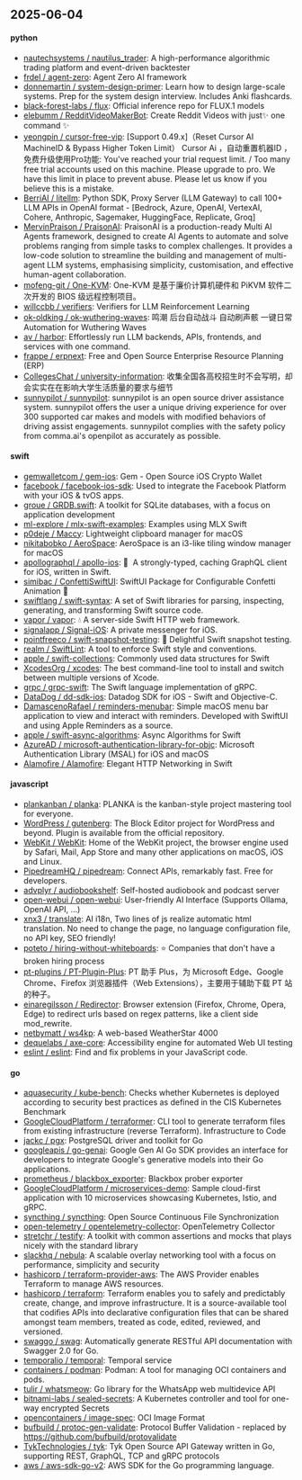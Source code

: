 ## 2025-06-04

#### python
* [nautechsystems / nautilus_trader](https://github.com/nautechsystems/nautilus_trader): A high-performance algorithmic trading platform and event-driven backtester
* [frdel / agent-zero](https://github.com/frdel/agent-zero): Agent Zero AI framework
* [donnemartin / system-design-primer](https://github.com/donnemartin/system-design-primer): Learn how to design large-scale systems. Prep for the system design interview. Includes Anki flashcards.
* [black-forest-labs / flux](https://github.com/black-forest-labs/flux): Official inference repo for FLUX.1 models
* [elebumm / RedditVideoMakerBot](https://github.com/elebumm/RedditVideoMakerBot): Create Reddit Videos with just✨ one command ✨
* [yeongpin / cursor-free-vip](https://github.com/yeongpin/cursor-free-vip): [Support 0.49.x]（Reset Cursor AI MachineID & Bypass Higher Token Limit） Cursor Ai ，自动重置机器ID ， 免费升级使用Pro功能: You've reached your trial request limit. / Too many free trial accounts used on this machine. Please upgrade to pro. We have this limit in place to prevent abuse. Please let us know if you believe this is a mistake.
* [BerriAI / litellm](https://github.com/BerriAI/litellm): Python SDK, Proxy Server (LLM Gateway) to call 100+ LLM APIs in OpenAI format - [Bedrock, Azure, OpenAI, VertexAI, Cohere, Anthropic, Sagemaker, HuggingFace, Replicate, Groq]
* [MervinPraison / PraisonAI](https://github.com/MervinPraison/PraisonAI): PraisonAI is a production-ready Multi AI Agents framework, designed to create AI Agents to automate and solve problems ranging from simple tasks to complex challenges. It provides a low-code solution to streamline the building and management of multi-agent LLM systems, emphasising simplicity, customisation, and effective human-agent collaboration.
* [mofeng-git / One-KVM](https://github.com/mofeng-git/One-KVM): One-KVM 是基于廉价计算机硬件和 PiKVM 软件二次开发的 BIOS 级远程控制项目。
* [willccbb / verifiers](https://github.com/willccbb/verifiers): Verifiers for LLM Reinforcement Learning
* [ok-oldking / ok-wuthering-waves](https://github.com/ok-oldking/ok-wuthering-waves): 鸣潮 后台自动战斗 自动刷声骸 一键日常 Automation for Wuthering Waves
* [av / harbor](https://github.com/av/harbor): Effortlessly run LLM backends, APIs, frontends, and services with one command.
* [frappe / erpnext](https://github.com/frappe/erpnext): Free and Open Source Enterprise Resource Planning (ERP)
* [CollegesChat / university-information](https://github.com/CollegesChat/university-information): 收集全国各高校招生时不会写明，却会实实在在影响大学生活质量的要求与细节
* [sunnypilot / sunnypilot](https://github.com/sunnypilot/sunnypilot): sunnypilot is an open source driver assistance system. sunnypilot offers the user a unique driving experience for over 300 supported car makes and models with modified behaviors of driving assist engagements. sunnypilot complies with the safety policy from comma.ai's openpilot as accurately as possible.

#### swift
* [gemwalletcom / gem-ios](https://github.com/gemwalletcom/gem-ios): Gem - Open Source iOS Crypto Wallet
* [facebook / facebook-ios-sdk](https://github.com/facebook/facebook-ios-sdk): Used to integrate the Facebook Platform with your iOS & tvOS apps.
* [groue / GRDB.swift](https://github.com/groue/GRDB.swift): A toolkit for SQLite databases, with a focus on application development
* [ml-explore / mlx-swift-examples](https://github.com/ml-explore/mlx-swift-examples): Examples using MLX Swift
* [p0deje / Maccy](https://github.com/p0deje/Maccy): Lightweight clipboard manager for macOS
* [nikitabobko / AeroSpace](https://github.com/nikitabobko/AeroSpace): AeroSpace is an i3-like tiling window manager for macOS
* [apollographql / apollo-ios](https://github.com/apollographql/apollo-ios): 📱  A strongly-typed, caching GraphQL client for iOS, written in Swift.
* [simibac / ConfettiSwiftUI](https://github.com/simibac/ConfettiSwiftUI): SwiftUI Package for Configurable Confetti Animation 🎉
* [swiftlang / swift-syntax](https://github.com/swiftlang/swift-syntax): A set of Swift libraries for parsing, inspecting, generating, and transforming Swift source code.
* [vapor / vapor](https://github.com/vapor/vapor): 💧 A server-side Swift HTTP web framework.
* [signalapp / Signal-iOS](https://github.com/signalapp/Signal-iOS): A private messenger for iOS.
* [pointfreeco / swift-snapshot-testing](https://github.com/pointfreeco/swift-snapshot-testing): 📸 Delightful Swift snapshot testing.
* [realm / SwiftLint](https://github.com/realm/SwiftLint): A tool to enforce Swift style and conventions.
* [apple / swift-collections](https://github.com/apple/swift-collections): Commonly used data structures for Swift
* [XcodesOrg / xcodes](https://github.com/XcodesOrg/xcodes): The best command-line tool to install and switch between multiple versions of Xcode.
* [grpc / grpc-swift](https://github.com/grpc/grpc-swift): The Swift language implementation of gRPC.
* [DataDog / dd-sdk-ios](https://github.com/DataDog/dd-sdk-ios): Datadog SDK for iOS - Swift and Objective-C.
* [DamascenoRafael / reminders-menubar](https://github.com/DamascenoRafael/reminders-menubar): Simple macOS menu bar application to view and interact with reminders. Developed with SwiftUI and using Apple Reminders as a source.
* [apple / swift-async-algorithms](https://github.com/apple/swift-async-algorithms): Async Algorithms for Swift
* [AzureAD / microsoft-authentication-library-for-objc](https://github.com/AzureAD/microsoft-authentication-library-for-objc): Microsoft Authentication Library (MSAL) for iOS and macOS
* [Alamofire / Alamofire](https://github.com/Alamofire/Alamofire): Elegant HTTP Networking in Swift

#### javascript
* [plankanban / planka](https://github.com/plankanban/planka): PLANKA is the kanban-style project mastering tool for everyone.
* [WordPress / gutenberg](https://github.com/WordPress/gutenberg): The Block Editor project for WordPress and beyond. Plugin is available from the official repository.
* [WebKit / WebKit](https://github.com/WebKit/WebKit): Home of the WebKit project, the browser engine used by Safari, Mail, App Store and many other applications on macOS, iOS and Linux.
* [PipedreamHQ / pipedream](https://github.com/PipedreamHQ/pipedream): Connect APIs, remarkably fast. Free for developers.
* [advplyr / audiobookshelf](https://github.com/advplyr/audiobookshelf): Self-hosted audiobook and podcast server
* [open-webui / open-webui](https://github.com/open-webui/open-webui): User-friendly AI Interface (Supports Ollama, OpenAI API, ...)
* [xnx3 / translate](https://github.com/xnx3/translate): AI i18n, Two lines of js realize automatic html translation. No need to change the page, no language configuration file, no API key, SEO friendly!
* [poteto / hiring-without-whiteboards](https://github.com/poteto/hiring-without-whiteboards): ⭐️ Companies that don't have a broken hiring process
* [pt-plugins / PT-Plugin-Plus](https://github.com/pt-plugins/PT-Plugin-Plus): PT 助手 Plus，为 Microsoft Edge、Google Chrome、Firefox 浏览器插件（Web Extensions），主要用于辅助下载 PT 站的种子。
* [einaregilsson / Redirector](https://github.com/einaregilsson/Redirector): Browser extension (Firefox, Chrome, Opera, Edge) to redirect urls based on regex patterns, like a client side mod_rewrite.
* [netbymatt / ws4kp](https://github.com/netbymatt/ws4kp): A web-based WeatherStar 4000
* [dequelabs / axe-core](https://github.com/dequelabs/axe-core): Accessibility engine for automated Web UI testing
* [eslint / eslint](https://github.com/eslint/eslint): Find and fix problems in your JavaScript code.

#### go
* [aquasecurity / kube-bench](https://github.com/aquasecurity/kube-bench): Checks whether Kubernetes is deployed according to security best practices as defined in the CIS Kubernetes Benchmark
* [GoogleCloudPlatform / terraformer](https://github.com/GoogleCloudPlatform/terraformer): CLI tool to generate terraform files from existing infrastructure (reverse Terraform). Infrastructure to Code
* [jackc / pgx](https://github.com/jackc/pgx): PostgreSQL driver and toolkit for Go
* [googleapis / go-genai](https://github.com/googleapis/go-genai): Google Gen AI Go SDK provides an interface for developers to integrate Google's generative models into their Go applications.
* [prometheus / blackbox_exporter](https://github.com/prometheus/blackbox_exporter): Blackbox prober exporter
* [GoogleCloudPlatform / microservices-demo](https://github.com/GoogleCloudPlatform/microservices-demo): Sample cloud-first application with 10 microservices showcasing Kubernetes, Istio, and gRPC.
* [syncthing / syncthing](https://github.com/syncthing/syncthing): Open Source Continuous File Synchronization
* [open-telemetry / opentelemetry-collector](https://github.com/open-telemetry/opentelemetry-collector): OpenTelemetry Collector
* [stretchr / testify](https://github.com/stretchr/testify): A toolkit with common assertions and mocks that plays nicely with the standard library
* [slackhq / nebula](https://github.com/slackhq/nebula): A scalable overlay networking tool with a focus on performance, simplicity and security
* [hashicorp / terraform-provider-aws](https://github.com/hashicorp/terraform-provider-aws): The AWS Provider enables Terraform to manage AWS resources.
* [hashicorp / terraform](https://github.com/hashicorp/terraform): Terraform enables you to safely and predictably create, change, and improve infrastructure. It is a source-available tool that codifies APIs into declarative configuration files that can be shared amongst team members, treated as code, edited, reviewed, and versioned.
* [swaggo / swag](https://github.com/swaggo/swag): Automatically generate RESTful API documentation with Swagger 2.0 for Go.
* [temporalio / temporal](https://github.com/temporalio/temporal): Temporal service
* [containers / podman](https://github.com/containers/podman): Podman: A tool for managing OCI containers and pods.
* [tulir / whatsmeow](https://github.com/tulir/whatsmeow): Go library for the WhatsApp web multidevice API
* [bitnami-labs / sealed-secrets](https://github.com/bitnami-labs/sealed-secrets): A Kubernetes controller and tool for one-way encrypted Secrets
* [opencontainers / image-spec](https://github.com/opencontainers/image-spec): OCI Image Format
* [bufbuild / protoc-gen-validate](https://github.com/bufbuild/protoc-gen-validate): Protocol Buffer Validation - replaced by https://github.com/bufbuild/protovalidate
* [TykTechnologies / tyk](https://github.com/TykTechnologies/tyk): Tyk Open Source API Gateway written in Go, supporting REST, GraphQL, TCP and gRPC protocols
* [aws / aws-sdk-go-v2](https://github.com/aws/aws-sdk-go-v2): AWS SDK for the Go programming language.
